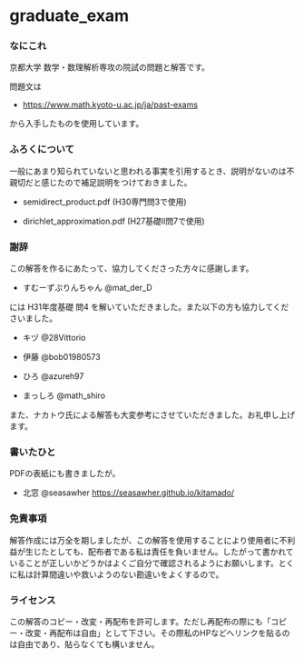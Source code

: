 # graduate_exam
### なにこれ
京都大学 数学・数理解析専攻の院試の問題と解答です。

問題文は

- https://www.math.kyoto-u.ac.jp/ja/past-exams

から入手したものを使用しています。

### ふろくについて
一般にあまり知られていないと思われる事実を引用するとき、説明がないのは不親切だと感じたので補足説明をつけておきました。

- semidirect_product.pdf (H30専門問3で使用)

- dirichlet_approximation.pdf (H27基礎II問7で使用)

### 謝辞 
この解答を作るにあたって、協力してくださった方々に感謝します。

- すむーずぷりんちゃん @mat_der_D　

には H31年度基礎 問4 を解いていただきました。また以下の方も協力してくださいました。

- キヅ @28Vittorio　

- 伊藤 @bob01980573

- ひろ @azureh97

- まっしろ @math_shiro

また、ナカトウ氏による解答も大変参考にさせていただきました。お礼申し上げます。

### 書いたひと
PDFの表紙にも書きましたが。
- 北窓 @seasawher https://seasawher.github.io/kitamado/

### 免責事項
解答作成には万全を期しましたが、この解答を使用することにより使用者に不利益が生じたとしても、配布者である私は責任を負いません。したがって書かれていることが正しいかどうかはよくご自分で確認されるようにお願いします。とくに私は計算間違いや救いようのない勘違いをよくするので。

### ライセンス
この解答のコピー・改変・再配布を許可します。ただし再配布の際にも「コピー・改変・再配布は自由」として下さい。その際私のHPなどへリンクを貼るのは自由であり、貼らなくても構いません。





